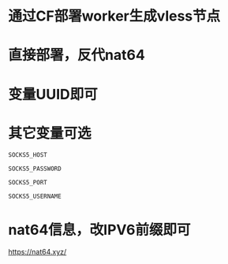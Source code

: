 # 通过CF部署worker生成vless节点
# 直接部署，反代nat64
# 变量UUID即可
# 其它变量可选
 ```
SOCKS5_HOST
```
```
SOCKS5_PASSWORD
```
```
SOCKS5_PORT
```
```
SOCKS5_USERNAME
```
# nat64信息，改IPV6前缀即可
https://nat64.xyz/

